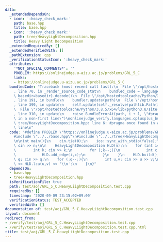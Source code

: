 ```yaml
---
data:
  _extendedDependsOn:
  - icon: ':heavy_check_mark:'
    path: base.hpp
    title: base.hpp
  - icon: ':heavy_check_mark:'
    path: tree/HeavyLightDecomposition.hpp
    title: Heavy Light Decomposition
  _extendedRequiredBy: []
  _extendedVerifiedWith: []
  _pathExtension: cpp
  _verificationStatusIcon: ':heavy_check_mark:'
  attributes:
    '*NOT_SPECIAL_COMMENTS*': ''
    PROBLEM: https://onlinejudge.u-aizu.ac.jp/problems/GRL_5_C
    links:
    - https://onlinejudge.u-aizu.ac.jp/problems/GRL_5_C
  bundledCode: "Traceback (most recent call last):\n  File \"/opt/hostedtoolcache/Python/3.8.5/x64/lib/python3.8/site-packages/onlinejudge_verify/documentation/build.py\"\
    , line 70, in _render_source_code_stat\n    bundled_code = language.bundle(stat.path,\
    \ basedir=basedir).decode()\n  File \"/opt/hostedtoolcache/Python/3.8.5/x64/lib/python3.8/site-packages/onlinejudge_verify/languages/cplusplus.py\"\
    , line 191, in bundle\n    bundler.update(path)\n  File \"/opt/hostedtoolcache/Python/3.8.5/x64/lib/python3.8/site-packages/onlinejudge_verify/languages/cplusplus_bundle.py\"\
    , line 399, in update\n    self.update(self._resolve(pathlib.Path(included), included_from=path))\n\
    \  File \"/opt/hostedtoolcache/Python/3.8.5/x64/lib/python3.8/site-packages/onlinejudge_verify/languages/cplusplus_bundle.py\"\
    , line 310, in update\n    raise BundleErrorAt(path, i + 1, \"#pragma once found\
    \ in a non-first line\")\nonlinejudge_verify.languages.cplusplus_bundle.BundleErrorAt:\
    \ tree/HeavyLightDecomposition.hpp: line 6: #pragma once found in a non-first\
    \ line\n"
  code: "#define PROBLEM \"https://onlinejudge.u-aizu.ac.jp/problems/GRL_5_C\"\n\n\
    #include \"../../base.hpp\"\n#include \"../../tree/HeavyLightDecomposition.hpp\"\
    \n\nint main(){\n    cin.tie(0);\n    ios::sync_with_stdio(false);\n    int n;\
    \ cin >> n;\n\n    HeavyLightDecomposition HLD(n);\n    for (int i=0;i<n;++i){\n\
    \        int k; cin >> k;\n        for (;k--;){\n            int c; cin >> c;\n\
    \            HLD.add_edge(i,c);\n        }\n    }\n    HLD.build();\n\n    int\
    \ q; cin >> q;\n    for (;q--;){\n        int u,v; cin >> u >> v;\n        cout\
    \ << HLD.lca(u,v) << '\\n';\n    }\n}"
  dependsOn:
  - base.hpp
  - tree/HeavyLightDecomposition.hpp
  isVerificationFile: true
  path: test/aoj/GRL_5_C.HeavyLiightDecomposition.test.cpp
  requiredBy: []
  timestamp: '2020-09-09 23:15:02+09:00'
  verificationStatus: TEST_ACCEPTED
  verifiedWith: []
documentation_of: test/aoj/GRL_5_C.HeavyLiightDecomposition.test.cpp
layout: document
redirect_from:
- /verify/test/aoj/GRL_5_C.HeavyLiightDecomposition.test.cpp
- /verify/test/aoj/GRL_5_C.HeavyLiightDecomposition.test.cpp.html
title: test/aoj/GRL_5_C.HeavyLiightDecomposition.test.cpp
---
```

